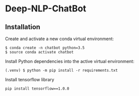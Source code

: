 # Deep-NLP-ChatBot

## Installation

Create and activate a new conda virtual environment:

```shell
$ conda create -n chatbot python=3.5
$ source conda activate chatbot
```

Install Python dependencies into the active virtual environment:

```shell
(.venv) $ python -m pip install -r requirements.txt
```

Install tensorflow library

```shell
pip install tensorflow==1.0.0
```